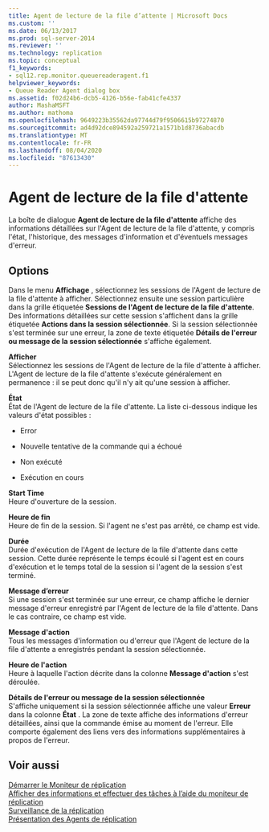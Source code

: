 ```yaml
---
title: Agent de lecture de la file d’attente | Microsoft Docs
ms.custom: ''
ms.date: 06/13/2017
ms.prod: sql-server-2014
ms.reviewer: ''
ms.technology: replication
ms.topic: conceptual
f1_keywords:
- sql12.rep.monitor.queuereaderagent.f1
helpviewer_keywords:
- Queue Reader Agent dialog box
ms.assetid: f02d24b6-dcb5-4126-b56e-fab41cfe4337
author: MashaMSFT
ms.author: mathoma
ms.openlocfilehash: 9649223b35562da97744d79f9506615b97274870
ms.sourcegitcommit: ad4d92dce894592a259721a1571b1d8736abacdb
ms.translationtype: MT
ms.contentlocale: fr-FR
ms.lasthandoff: 08/04/2020
ms.locfileid: "87613430"
---
```

# <a name="queue-reader-agent"></a>Agent de lecture de la file d'attente
  La boîte de dialogue **Agent de lecture de la file d'attente** affiche des informations détaillées sur l'Agent de lecture de la file d'attente, y compris l'état, l'historique, des messages d'information et d'éventuels messages d'erreur.  
  
## <a name="options"></a>Options  
 Dans le menu **Affichage** , sélectionnez les sessions de l'Agent de lecture de la file d'attente à afficher. Sélectionnez ensuite une session particulière dans la grille étiquetée **Sessions de l'Agent de lecture de la file d'attente**. Des informations détaillées sur cette session s'affichent dans la grille étiquetée **Actions dans la session sélectionnée**. Si la session sélectionnée s'est terminée sur une erreur, la zone de texte étiquetée **Détails de l'erreur ou message de la session sélectionnée** s'affiche également.  
  
 **Afficher**  
 Sélectionnez les sessions de l'Agent de lecture de la file d'attente à afficher. L'Agent de lecture de la file d'attente s'exécute généralement en permanence : il se peut donc qu'il n'y ait qu'une session à afficher.  
  
 **État**  
 État de l'Agent de lecture de la file d'attente. La liste ci-dessous indique les valeurs d'état possibles :  
  
-   Error  
  
-   Nouvelle tentative de la commande qui a échoué  
  
-   Non exécuté  
  
-   Exécution en cours  
  
 **Start Time**  
 Heure d'ouverture de la session.  
  
 **Heure de fin**  
 Heure de fin de la session. Si l'agent ne s'est pas arrêté, ce champ est vide.  
  
 **Durée**  
 Durée d'exécution de l'Agent de lecture de la file d'attente dans cette session. Cette durée représente le temps écoulé si l'agent est en cours d'exécution et le temps total de la session si l'agent de la session s'est terminé.  
  
 **Message d’erreur**  
 Si une session s'est terminée sur une erreur, ce champ affiche le dernier message d'erreur enregistré par l'Agent de lecture de la file d'attente. Dans le cas contraire, ce champ est vide.  
  
 **Message d'action**  
 Tous les messages d'information ou d'erreur que l'Agent de lecture de la file d'attente a enregistrés pendant la session sélectionnée.  
  
 **Heure de l'action**  
 Heure à laquelle l'action décrite dans la colonne **Message d'action** s'est déroulée.  
  
 **Détails de l'erreur ou message de la session sélectionnée**  
 S'affiche uniquement si la session sélectionnée affiche une valeur **Erreur** dans la colonne **État** . La zone de texte affiche des informations d'erreur détaillées, ainsi que la commande émise au moment de l'erreur. Elle comporte également des liens vers des informations supplémentaires à propos de l'erreur.  
  
## <a name="see-also"></a>Voir aussi  
 [Démarrer le Moniteur de réplication](monitor/start-the-replication-monitor.md)   
 [Afficher des informations et effectuer des tâches à l’aide du moniteur de réplication](monitor/view-information-and-perform-tasks-replication-monitor.md)   
 [Surveillance de la réplication](monitoring-replication.md)   
 [Présentation des Agents de réplication](agents/replication-agents-overview.md)  
  
  
